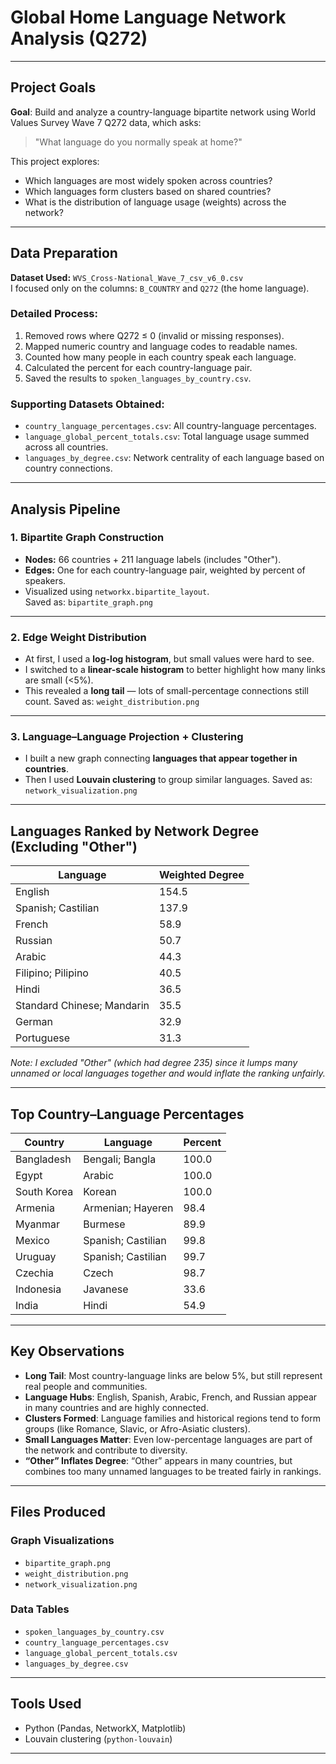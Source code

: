 # Global Home Language Network Analysis (Q272)

---

## Project Goals

**Goal**: Build and analyze a country-language bipartite network using World Values Survey Wave 7 Q272 data, which asks:  
> "What language do you normally speak at home?"

This project explores:
- Which languages are most widely spoken across countries?
- Which languages form clusters based on shared countries?
- What is the distribution of language usage (weights) across the network?

---

## Data Preparation

**Dataset Used:** `WVS_Cross-National_Wave_7_csv_v6_0.csv`  
I focused only on the columns: `B_COUNTRY` and `Q272` (the home language).

### Detailed Process:
1. Removed rows where Q272 ≤ 0 (invalid or missing responses).
2. Mapped numeric country and language codes to readable names.
3. Counted how many people in each country speak each language.
4. Calculated the percent for each country-language pair.
5. Saved the results to `spoken_languages_by_country.csv`.

### Supporting Datasets Obtained:
- `country_language_percentages.csv`: All country-language percentages.
- `language_global_percent_totals.csv`: Total language usage summed across all countries.
- `languages_by_degree.csv`: Network centrality of each language based on country connections.

---

##  Analysis Pipeline

### 1. Bipartite Graph Construction
- **Nodes:** 66 countries + 211 language labels (includes "Other").
- **Edges:** One for each country-language pair, weighted by percent of speakers.
- Visualized using `networkx.bipartite_layout`.  
 Saved as: `bipartite_graph.png`

---

### 2. Edge Weight Distribution
- At first, I used a **log-log histogram**, but small values were hard to see.
- I switched to a **linear-scale histogram** to better highlight how many links are small (<5%).
- This revealed a **long tail** — lots of small-percentage connections still count.
 Saved as: `weight_distribution.png`

---

### 3. Language–Language Projection + Clustering
- I built a new graph connecting **languages that appear together in countries**.
- Then I used **Louvain clustering** to group similar languages.
 Saved as: `network_visualization.png`

---

##  Languages Ranked by Network Degree (Excluding "Other")

| Language                         | Weighted Degree |
|----------------------------------|------------------|
| English                          | 154.5            |
| Spanish; Castilian              | 137.9            |
| French                           | 58.9             |
| Russian                          | 50.7             |
| Arabic                           | 44.3             |
| Filipino; Pilipino              | 40.5             |
| Hindi                            | 36.5             |
| Standard Chinese; Mandarin      | 35.5             |
| German                           | 32.9             |
| Portuguese                       | 31.3             |

 _Note: I excluded "Other" (which had degree 235) since it lumps many unnamed or local languages together and would inflate the ranking unfairly._

---

##  Top Country–Language Percentages

| Country     | Language                | Percent |
|-------------|--------------------------|---------|
| Bangladesh  | Bengali; Bangla         | 100.0   |
| Egypt       | Arabic                  | 100.0   |
| South Korea | Korean                  | 100.0   |
| Armenia     | Armenian; Hayeren       | 98.4    |
| Myanmar     | Burmese                 | 89.9    |
| Mexico      | Spanish; Castilian      | 99.8    |
| Uruguay     | Spanish; Castilian      | 99.7    |
| Czechia     | Czech                   | 98.7    |
| Indonesia   | Javanese                | 33.6    |
| India       | Hindi                   | 54.9    |

---

##  Key Observations

- **Long Tail**: Most country-language links are below 5%, but still represent real people and communities.
- **Language Hubs**: English, Spanish, Arabic, French, and Russian appear in many countries and are highly connected.
- **Clusters Formed**: Language families and historical regions tend to form groups (like Romance, Slavic, or Afro-Asiatic clusters).
- **Small Languages Matter**: Even low-percentage languages are part of the network and contribute to diversity.
- **“Other” Inflates Degree**: “Other” appears in many countries, but combines too many unnamed languages to be treated fairly in rankings.

---

##  Files Produced

### Graph Visualizations
- `bipartite_graph.png`
- `weight_distribution.png`
- `network_visualization.png`

### Data Tables
- `spoken_languages_by_country.csv`
- `country_language_percentages.csv`
- `language_global_percent_totals.csv`
- `languages_by_degree.csv`

---

## Tools Used
- Python (Pandas, NetworkX, Matplotlib)
- Louvain clustering (`python-louvain`)

---

